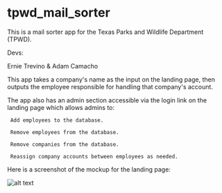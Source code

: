 # tpwd_mail_sorter
This is a mail sorter app for the Texas Parks and Wildlife Department (TPWD).

Devs:

Ernie Trevino & Adam Camacho

This app takes a company's name as the input on the landing page, then outputs the employee responsible for handling that company's account.

The app also has an admin section accessible via the login link on the landing page which allows admins to:

     Add employees to the database.

     Remove employees from the database.

     Remove companies from the database.

     Reassign company accounts between employees as needed.

Here is a screenshot of the mockup for the landing page:

![alt text](http://i66.tinypic.com/m8zfb9.png)

